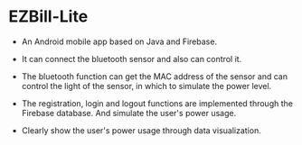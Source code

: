 # EZBill-Lite
- An Android mobile app based on Java and Firebase.
> 
- It can connect the bluetooth sensor and also can control it. 
> 
- The bluetooth function can get the MAC address of the sensor and can control the light of the sensor, in which to simulate the power level.
> 
- The registration, login and logout functions are implemented through the Firebase database. And simulate the user's power usage.
> 
- Clearly show the user's power usage through data visualization.
